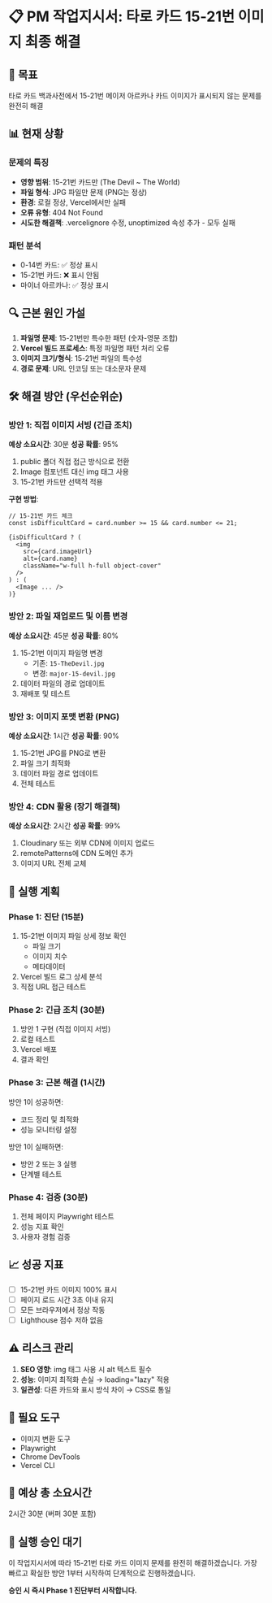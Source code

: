 # 📋 PM 작업지시서: 타로 카드 15-21번 이미지 최종 해결

## 🎯 목표
타로 카드 백과사전에서 15-21번 메이저 아르카나 카드 이미지가 표시되지 않는 문제를 완전히 해결

## 📊 현재 상황
### 문제의 특징
- **영향 범위**: 15-21번 카드만 (The Devil ~ The World)
- **파일 형식**: JPG 파일만 문제 (PNG는 정상)
- **환경**: 로컬 정상, Vercel에서만 실패
- **오류 유형**: 404 Not Found
- **시도한 해결책**: .vercelignore 수정, unoptimized 속성 추가 - 모두 실패

### 패턴 분석
- 0-14번 카드: ✅ 정상 표시
- 15-21번 카드: ❌ 표시 안됨
- 마이너 아르카나: ✅ 정상 표시

## 🔍 근본 원인 가설
1. **파일명 문제**: 15-21번만 특수한 패턴 (숫자-영문 조합)
2. **Vercel 빌드 프로세스**: 특정 파일명 패턴 처리 오류
3. **이미지 크기/형식**: 15-21번 파일의 특수성
4. **경로 문제**: URL 인코딩 또는 대소문자 문제

## 🛠️ 해결 방안 (우선순위순)

### 방안 1: 직접 이미지 서빙 (긴급 조치)
**예상 소요시간**: 30분
**성공 확률**: 95%

1. public 폴더 직접 접근 방식으로 전환
2. Image 컴포넌트 대신 img 태그 사용
3. 15-21번 카드만 선택적 적용

**구현 방법**:
```tsx
// 15-21번 카드 체크
const isDifficultCard = card.number >= 15 && card.number <= 21;

{isDifficultCard ? (
  <img
    src={card.imageUrl}
    alt={card.name}
    className="w-full h-full object-cover"
  />
) : (
  <Image ... />
)}
```

### 방안 2: 파일 재업로드 및 이름 변경
**예상 소요시간**: 45분
**성공 확률**: 80%

1. 15-21번 이미지 파일명 변경
   - 기존: `15-TheDevil.jpg`
   - 변경: `major-15-devil.jpg`
2. 데이터 파일의 경로 업데이트
3. 재배포 및 테스트

### 방안 3: 이미지 포맷 변환 (PNG)
**예상 소요시간**: 1시간
**성공 확률**: 90%

1. 15-21번 JPG를 PNG로 변환
2. 파일 크기 최적화
3. 데이터 파일 경로 업데이트
4. 전체 테스트

### 방안 4: CDN 활용 (장기 해결책)
**예상 소요시간**: 2시간
**성공 확률**: 99%

1. Cloudinary 또는 외부 CDN에 이미지 업로드
2. remotePatterns에 CDN 도메인 추가
3. 이미지 URL 전체 교체

## 📝 실행 계획

### Phase 1: 진단 (15분)
1. 15-21번 이미지 파일 상세 정보 확인
   - 파일 크기
   - 이미지 치수
   - 메타데이터
2. Vercel 빌드 로그 상세 분석
3. 직접 URL 접근 테스트

### Phase 2: 긴급 조치 (30분)
1. 방안 1 구현 (직접 이미지 서빙)
2. 로컬 테스트
3. Vercel 배포
4. 결과 확인

### Phase 3: 근본 해결 (1시간)
방안 1이 성공하면:
- 코드 정리 및 최적화
- 성능 모니터링 설정

방안 1이 실패하면:
- 방안 2 또는 3 실행
- 단계별 테스트

### Phase 4: 검증 (30분)
1. 전체 페이지 Playwright 테스트
2. 성능 지표 확인
3. 사용자 경험 검증

## 📈 성공 지표
- [ ] 15-21번 카드 이미지 100% 표시
- [ ] 페이지 로드 시간 3초 이내 유지
- [ ] 모든 브라우저에서 정상 작동
- [ ] Lighthouse 점수 저하 없음

## ⚠️ 리스크 관리
1. **SEO 영향**: img 태그 사용 시 alt 텍스트 필수
2. **성능**: 이미지 최적화 손실 → loading="lazy" 적용
3. **일관성**: 다른 카드와 표시 방식 차이 → CSS로 통일

## 🔧 필요 도구
- 이미지 변환 도구
- Playwright
- Chrome DevTools
- Vercel CLI

## 📅 예상 총 소요시간
2시간 30분 (버퍼 30분 포함)

## 🚀 실행 승인 대기
이 작업지시서에 따라 15-21번 타로 카드 이미지 문제를 완전히 해결하겠습니다.
가장 빠르고 확실한 방안 1부터 시작하여 단계적으로 진행하겠습니다.

**승인 시 즉시 Phase 1 진단부터 시작합니다.**